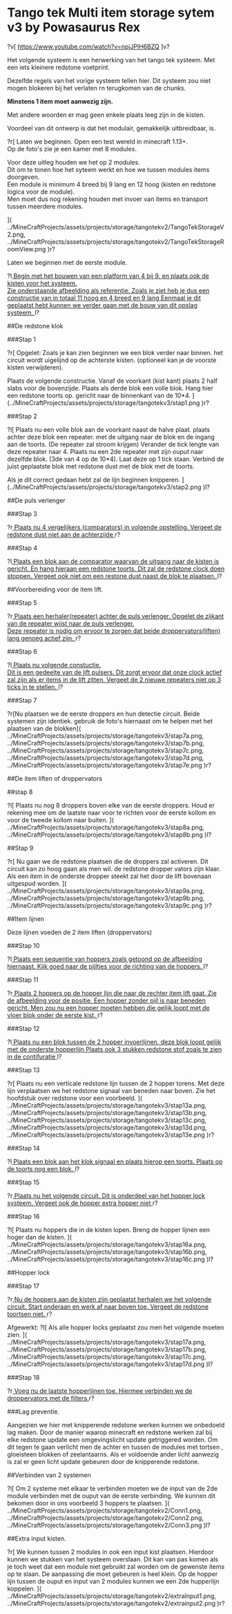 # Tango tek Multi item storage sytem v3 by Powasaurus Rex

?v[ https://www.youtube.com/watch?v=npjJPlH6BZQ ]v?

Het volgende systeem is een herwerking van het tango tek systeem. Met een iets kleinere redstone voetprint.

Dezelfde regels van het vorige systeem tellen hier. Dit systeem zou niet mogen blokeren bij het verlaten rn terugkomen van de chunks.

**Minstens 1 item moet aanwezig zijn.**

Met andere woorden er mag geen enkele plaats leeg zijn in de kisten.

Voordeel van dit ontwerp is dat het modulair, gemakkelijk uitbreidbaar, is.

?r[
Laten we beginnen. Open een test wereld in minecraft 1.13+.  
Op de foto's zie je een kamer met 8 modules.

Voor deze uitleg houden we het op 2 modules.  
Dit om te tonen hoe het syteem werkt en hoe we tussen modules items doorgeven.  
Een module is minimum 4 breed bij 9 lang en 12 hoog (kisten en redstone logica voor de module).  
Men moet dus nog rekening houden met invoer van items en transport tussen meerdere modules.

](
../MineCraftProjects/assets/projects/storage/tangotekv2/TangoTekStorageV2.png,
../MineCraftProjects/assets/projects/storage/tangotekv2/TangoTekStorageRoomView.png
)r?

Laten we beginnen met de eerste module.

?l[
Begin met het bouwen van een platform van 4 bij 9. en plaats ook de kisten voor het systeem.  
Zie onderstaande afbeelding als referentie. Zoals je ziet heb je dus een constructie van in totaal 11 hoog en 4 breed en 9 lang
Eenmaal je dit geplaatst hebt kunnen we verder gaan met de bouw van dit opslag systeem.
](../MineCraftProjects/assets/projects/storage/tangotekv3/ModuleReference.png)l?

##De redstone klok

###Stap 1

?r[
Opgelet: Zoals je kan zien beginnen we een blok verder naar binnen. het circuit wordt uigelijnd op de achterste kisten. (optioneel kan je de voorste kisten verwijderen).

Plaats de volgende constructie. Vanaf de voorkant (kist kant) plaats 2 half slabs voor de bovenzijde.
Plaats als derde blok een volle blok.
Hang hier een redstone toorts op. gericht naar de binnenkant van de 10\*4.
](../MineCraftProjects/assets/projects/storage/tangotekv3/stap1.png )r?

###Stap 2

?l[
Plaats nu een volle blok aan de voorkant naast de halve plaat.
plaats achter deze blok een repeater. met de uitgang naar de blok en de ingang aan de toorts. (De repeater zal stroom krijgen)
Verander de tick lengte van deze repeater naar 4.
Plaats nu een 2de repeater met zijn ouput naar dezelfde blok. (3de van 4 op de 10\*4).
Laat deze op 1 tick staan.
Verbind de juist geplaatste blok met redstone dust met de blok met de toorts.

Als je dit correct gedaan hebt zal de lijn beginnen knipperen.
](../MineCraftProjects/assets/projects/storage/tangotekv3/stap2.png )l?

##De puls verlenger

###Stap 3

?r[
Plaats nu 4 vergelijkers (comparators) in volgende opstelling.
Vergeet de redstone dust niet aan de achterzijde
](../MineCraftProjects/assets/projects/storage/tangotekv3/stap3.png)r?

###Stap 4

?l[
Plaats een blok aan de comparator waarvan de uitgang naar de kisten is gericht.
En hang hieraan een redstone toorts. Dit zal de redstone clock doen stoppen.
Vergeet ook niet om een restone dust naast de blok te plaatsen.
](../MineCraftProjects/assets/projects/storage/tangotekv3/stap4.png)l?

##Voorbereiding voor de item lift.

###Stap 5

?r[
Plaats een herhaler(repeater) achter de puls verlenger. Opgelet de zijkant van de repeater wijst naar de puls verlenger.  
Deze repeater is nodig om ervoor te zorgen dat beide droppervators(liften) lang genoeg actief zijn.
](../MineCraftProjects/assets/projects/storage/tangotekv3/stap5.png)r?

###Stap 6

?l[
Plaats nu volgende constuctie.  
Dit is een gedeelte van de lift pulsers. Dit zorgt ervoor dat onze clock actief zal zijn als er items in de lift zitten.
Vergeet de 2 nieuwe repeaters niet op 3 ticks in te stellen.
](../MineCraftProjects/assets/projects/storage/tangotekv3/stap5.png)l?

###Stap 7

?r[Nu plaatsen we de eerste droppers en hun detectie circuit. Beide systemen zijn identiek.
gebruik de foto's hiernaast om te helpen met het plaatsen van de blokken](
../MineCraftProjects/assets/projects/storage/tangotekv3/stap7a.png,
../MineCraftProjects/assets/projects/storage/tangotekv3/stap7b.png,
../MineCraftProjects/assets/projects/storage/tangotekv3/stap7c.png,
../MineCraftProjects/assets/projects/storage/tangotekv3/stap7d.png,
../MineCraftProjects/assets/projects/storage/tangotekv3/stap7e.png
)r?

##De item liften of droppervators

##stap 8

?l[
Plaats nu nog 8 droppers boven elke van de eerste droppers. Houd er rekening mee om de laatste naar voor te richten voor de eerste kollom en voor de tweede kollom naar buiten.
](
../MineCraftProjects/assets/projects/storage/tangotekv3/stap8a.png,
../MineCraftProjects/assets/projects/storage/tangotekv3/stap8b.png
)l?

##Stap 9

?r[
Nu gaan we de redstone plaatsen die de droppers zal activeren. Dit circuit kan zo hoog gaan als men wil.
de redstone dropper vators zijn klaar. Als een item in de onderste dropper steekt zal het door de lift bovenaan uitgespud worden.
](
../MineCraftProjects/assets/projects/storage/tangotekv3/stap9a.png,
../MineCraftProjects/assets/projects/storage/tangotekv3/stap9b.png,
../MineCraftProjects/assets/projects/storage/tangotekv3/stap9c.png
)r?

##Item lijnen

Deze lijnen voeden de 2 item liften (droppervators)

###Stap 10

?l[
Plaats een sequentie van hoppers zoals getoond op de afbeelding hiernaast. Kijk goed naar de pijltjes voor de richting van de hoppers. ](../MineCraftProjects/assets/projects/storage/tangotekv3/stap10.png)l?

###Stap 11

?r[ Plaats 2 hoppers op de hopper lijn die naar de rechter item lift gaat.
Zie de afbeelding voor de positie.
Een hopper zonder pijl is naar beneden gericht.
Men zou nu een hopper moeten hebben die gelijk loopt met de vloer blok onder de eerste kist.
](../MineCraftProjects/assets/projects/storage/tangotekv3/stap11.png)r?

###Stap 12

?l[
Plaats nu een blok tussen de 2 hopper invoerlijnen. deze blok loopt gelijk met de onderste hopperlijn
Plaats ook 3 stukken redstone stof zoals te zien in de contifuratie
](../MineCraftProjects/assets/projects/storage/tangotekv3/stap12.png)l?

###Stap 13

?r[
Plaats nu een verticale redstone lijn tussen de 2 hopper torens.
Met deze lijn verplaatsen we het redstone signaal van beneden naar boven.
Zie het hoofdstuk over redstone voor een voorbeeld.
](
../MineCraftProjects/assets/projects/storage/tangotekv3/stap13a.png,
../MineCraftProjects/assets/projects/storage/tangotekv3/stap13b.png,
../MineCraftProjects/assets/projects/storage/tangotekv3/stap13c.png,
../MineCraftProjects/assets/projects/storage/tangotekv3/stap13d.png,
../MineCraftProjects/assets/projects/storage/tangotekv3/stap13e.png
)r?

###Stap 14

?l[
Plaats een blok aan het klok signaal en plaats hierop een toorts.
Plaats op de toorts nog een blok.
](../MineCraftProjects/assets/projects/storage/tangotekv3/stap14.png)l?

###Stap 15

?r[
Plaats nu het volgende circuit. Dit is onderdeel van het hopper lock systeem.
Vergeet ook de hopper extra hopper niet
](../MineCraftProjects/assets/projects/storage/tangotekv3/stap15.png)r?

###Stap 16

?l[
Plaats nu hoppers die in de kisten lopen. Breng de hopper lijnen een hoger dan de kisten.
](
../MineCraftProjects/assets/projects/storage/tangotekv3/stap16a.png,
../MineCraftProjects/assets/projects/storage/tangotekv3/stap16b.png,
../MineCraftProjects/assets/projects/storage/tangotekv3/stap16c.png
)l?

##Hopper lock

###Stap 17

?r[
Nu de hoppers aan de kisten zijn geplaatst herhalen we het volgende circuit.
Start onderaan en werk af naar boven toe. Vergeet de redstone toortsen niet.
](../MineCraftProjects/assets/projects/storage/tangotekv3/stap17.png)r?

Afgewerkt:
?l[
Als alle hopper locks geplaatst zou men het volgende moeten zien.
](
../MineCraftProjects/assets/projects/storage/tangotekv3/stap17a.png,
../MineCraftProjects/assets/projects/storage/tangotekv3/stap17b.png,
../MineCraftProjects/assets/projects/storage/tangotekv3/stap17c.png,
../MineCraftProjects/assets/projects/storage/tangotekv3/stap17d.png
)l?

###Stap 18

?r[ Voeg nu de laatste hopperlijnen toe.
Hiermee verbinden we de droppervators met de filters.](../MineCraftProjects/assets/projects/storage/tangotekv3/stap18.png)r?

###Lag preventie.

Aangezien we hier met knipperende redstone werken kunnen we onbedoeld lag maken. Door de manier waarop minecraft en redstone werken zal bij elke
redstone update een omgevingslicht update getriggered worden. Om dit tegen te gaan verlicht men de achter en tussen de modules met tortsen , gloeisteen blokken of zeelantaarns.
Als er voldoende ander licht aanwezig is zal er geen licht update gebeuren door de knipperende redstone.

##Verbinden van 2 systemen

?l[
Om 2 systeme met elkaar te verbinden moeten we de input van de 2de module verbinden met de ouput van de eerste verbinding.
We kunnen dit bekomen door in ons voorbeeld 3 hoppers te plaatsen.
](
../MineCraftProjects/assets/projects/storage/tangotekv2/Conn1.png,
../MineCraftProjects/assets/projects/storage/tangotekv2/Conn2.png,
../MineCraftProjects/assets/projects/storage/tangotekv2/Conn3.png
)l?

##Extra input kisten.

?r[
We kunnen tussen 2 modules in ook een input kist plaatsen. Hierdoor kunnen we stukken van het systeem overslaan.
Dit kan van pas komen als je toch weet dat een module niet gebruikt zal worden om de gewenste items op te slaan.
De aanpassing die moet gebeuren is heel klein. Op de hopper lijn tussen de ouput en input van 2 modules kunnen we een 2de hupperlijn koppelen.
](
../MineCraftProjects/assets/projects/storage/tangotekv2/extraInput1.png,
../MineCraftProjects/assets/projects/storage/tangotekv2/extrainput2.png
)r?
